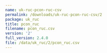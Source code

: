 ```yaml
---
name: uk-ruc-pcon-ruc-csv
permalink: /downloads/uk-ruc-pcon-ruc-csv/2
package: uk_ruc
title: pcon_ruc
filename: pcon_ruc.csv
version: '2'
full_version: 2.4.0
file: /data/uk_ruc/2/pcon_ruc.csv
---
```

